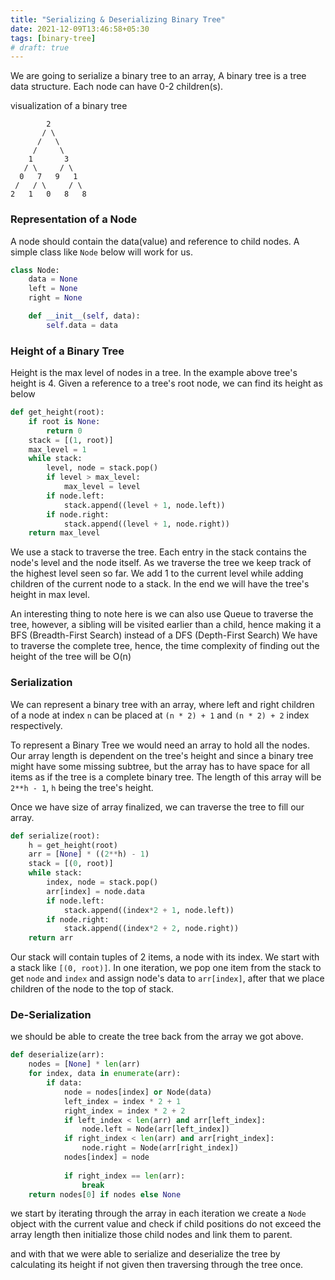 ```yaml
---
title: "Serializing & Deserializing Binary Tree"
date: 2021-12-09T13:46:58+05:30
tags: [binary-tree]
# draft: true
---
```


We are going to serialize a binary tree to an array,
A binary tree is a tree data structure. Each node can have 0-2 children(s).

visualization of a binary tree
```
        2
       / \
      /   \
     /     \
    1       3
   / \     / \
  0   7   9   1
 /   / \     / \
2   1   0   8   8
```

### Representation of a Node
A node should contain the data(value) and reference to child nodes. 
A simple class like `Node` below will work for us.

```python
class Node:
    data = None
    left = None
    right = None

    def __init__(self, data):
        self.data = data

```

### Height of a Binary Tree
Height is the max level of nodes in a tree. In the example above tree's height is 4.
Given a reference to a tree's root node, we can find its height as below

```python
def get_height(root):
    if root is None:
        return 0
    stack = [(1, root)]
    max_level = 1
    while stack:
        level, node = stack.pop()
        if level > max_level:
            max_level = level 
        if node.left:
            stack.append((level + 1, node.left))
        if node.right:
            stack.append((level + 1, node.right))
    return max_level
```
We use a stack to traverse the tree. Each entry in the stack contains the node's level and the node itself.
As we traverse the tree we keep track of the highest level seen so far. We add 1 to the current level while adding children of the current node to a stack. In the end we will have the tree's height in max level.

An interesting thing to note here is we can also use Queue to traverse the tree, however, a sibling will be visited earlier than a child, hence making it a BFS (Breadth-First Search) instead of a DFS (Depth-First Search)
We have to traverse the complete tree, hence, the time complexity of finding out the height of the tree will be O(n)

### Serialization
We can represent a binary tree with an array, where left and right children of a node at index `n` can be placed at `(n * 2) + 1` and `(n * 2) + 2` index respectively.

To represent a Binary Tree we would need an array to hold all the nodes.
Our array length is dependent on the tree's height and since a binary tree might have some missing subtree,
but the array has to have space for all items as if the tree is a complete binary tree.
The length of this array will be `2**h - 1`, `h` being the tree's height.

Once we have size of array finalized, we can traverse the tree to fill our array.
```python
def serialize(root):
    h = get_height(root)
    arr = [None] * ((2**h) - 1)
    stack = [(0, root)]
    while stack:
        index, node = stack.pop()
        arr[index] = node.data
        if node.left:
            stack.append((index*2 + 1, node.left))
        if node.right:
            stack.append((index*2 + 2, node.right))
    return arr
```
Our stack will contain tuples of 2 items, a node with its index.
We start with a stack like `[(0, root)]`. In one iteration, we pop one item from the stack to get `node` and `index` and assign node's data to `arr[index]`, after that we place children of the node to the top of stack.


### De-Serialization
we should be able to create the tree back from the array we got above.

```python
def deserialize(arr):
    nodes = [None] * len(arr)
    for index, data in enumerate(arr):
        if data:
            node = nodes[index] or Node(data)
            left_index = index * 2 + 1
            right_index = index * 2 + 2
            if left_index < len(arr) and arr[left_index]:
                node.left = Node(arr[left_index])
            if right_index < len(arr) and arr[right_index]:
                node.right = Node(arr[right_index])
            nodes[index] = node
            
            if right_index == len(arr):
                break
    return nodes[0] if nodes else None
```
we start by iterating through the array in each iteration we create a `Node` object with the current value and check if child positions do not exceed the array length then initialize those child nodes and link them to parent.

and with that we were able to serialize and deserialize the tree by calculating its height if not given then traversing through the tree once.

